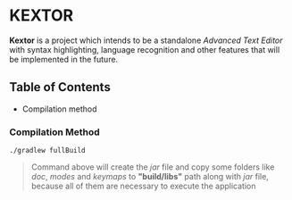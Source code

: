 # KEXTOR

**Kextor** is a project which intends to be a standalone *Advanced Text Editor* with syntax highlighting, language 
recognition and other features that will be implemented in the future.

## Table of Contents
* Compilation method


### Compilation Method

```
./gradlew fullBuild
```

> Command above will create the *jar* file and copy some folders like *doc*, *modes* and *keymaps* to **"build/libs"** path along with *jar* file, because all of them are necessary to execute the application

